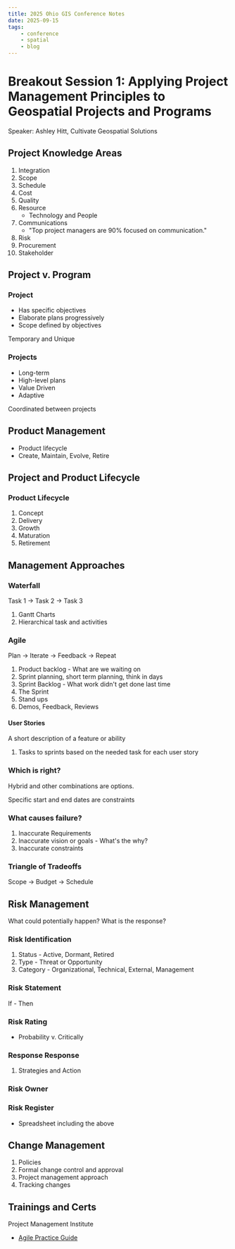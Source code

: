 ```yaml
---
title: 2025 Ohio GIS Conference Notes
date: 2025-09-15
tags:
    - conference
    - spatial
    - blog
---
```


# Breakout Session 1: Applying Project Management Principles to Geospatial Projects and Programs

Speaker: Ashley Hitt, Cultivate Geospatial Solutions

## Project Knowledge Areas

1. Integration  
2. Scope  
3. Schedule  
4. Cost  
5. Quality  
6. Resource  
    -  Technology and People  
7. Communications  
    - "Top project managers are 90% focused on communication."  
8. Risk
9. Procurement  
10. Stakeholder  

## Project v. Program

### Project
- Has specific objectives
- Elaborate plans progressively
- Scope defined by objectives

Temporary and Unique

### Projects
- Long-term 
- High-level plans
- Value Driven
- Adaptive

Coordinated between projects

## Product Management
- Product lifecycle
- Create, Maintain, Evolve, Retire

## Project and Product Lifecycle

### Product Lifecycle

1. Concept
2. Delivery
3. Growth
4. Maturation
5. Retirement

## Management Approaches

### Waterfall

Task 1 -> Task 2 -> Task 3

1. Gantt Charts
2. Hierarchical task and activities

### Agile

Plan -> Iterate -> Feedback -> Repeat

1. Product backlog - What are we waiting on
2. Sprint planning, short term planning, think in days
3. Sprint Backlog - What work didn't get done last time
4. The Sprint
5. Stand ups
6. Demos, Feedback, Reviews

#### User Stories

A short description of a feature or ability

1. Tasks to sprints based on the needed task for each user story

### Which is right?

Hybrid and other combinations are options.

Specific start and end dates are constraints

### What causes failure?

1. Inaccurate Requirements
2. Inaccurate vision or goals - What's the why?
3. Inaccurate constraints

### Triangle of Tradeoffs

Scope -> Budget -> Schedule

## Risk Management

What could potentially happen? What is the response?

### Risk Identification

1. Status - Active, Dormant, Retired
2. Type - Threat or Opportunity
3. Category - Organizational, Technical, External, Management

### Risk Statement

If - Then 

### Risk Rating

 - Probability v. Critically

### Response Response

1. Strategies and Action

### Risk Owner

### Risk Register

- Spreadsheet including the above

## Change Management

1. Policies
2. Formal change control and approval
3. Project management approach
4. Tracking changes

## Trainings and Certs

Project Management Institute

- [Agile Practice Guide](https://www.agilealliance.org/wp-content/uploads/2021/02/AgilePracticeGuide.pdf)


